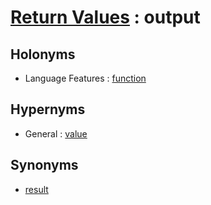 # [Return Values][1] : output

## Holonyms

  - Language Features : [function](../Language_Features/function.md)

## Hypernyms

  - General : [value](../../General/value.md)
  
## Synonyms

  - [result](result.md)

[1]: README.md

